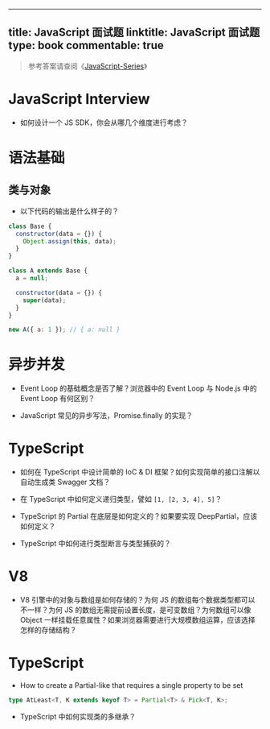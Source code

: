 
---
title: JavaScript 面试题
linktitle: JavaScript 面试题
type: book
commentable: true
---

> 参考答案请查阅《[JavaScript-Series](https://github.com/wx-chevalier/JavaScript-Series?q=)》

# JavaScript Interview

- 如何设计一个 JS SDK，你会从哪几个维度进行考虑？

# 语法基础

## 类与对象

- 以下代码的输出是什么样子的？

```js
class Base {
  constructor(data = {}) {
    Object.assign(this, data);
  }
}

class A extends Base {
  a = null;

  constructor(data = {}) {
    super(data);
  }
}

new A({ a: 1 }); // { a: null }
```

# 异步并发

- Event Loop 的基础概念是否了解？浏览器中的 Event Loop 与 Node.js 中的 Event Loop 有何区别？

- JavaScript 常见的异步写法，Promise.finally 的实现？

# TypeScript

- 如何在 TypeScript 中设计简单的 IoC & DI 框架？如何实现简单的接口注解以自动生成类 Swagger 文档？

- 在 TypeScript 中如何定义递归类型，譬如 `[1, [2, 3, 4], 5]`？

- TypeScript 的 Partial 在底层是如何定义的？如果要实现 DeepPartial，应该如何定义？

- TypeScript 中如何进行类型断言与类型捕获的？

# V8

- V8 引擎中的对象与数组是如何存储的？为何 JS 的数组每个数据类型都可以不一样？为何 JS 的数组无需提前设置长度，是可变数组？为何数组可以像 Object 一样挂载任意属性？如果浏览器需要进行大规模数组运算，应该选择怎样的存储结构？

# TypeScript

- How to create a Partial-like that requires a single property to be set

```ts
type AtLeast<T, K extends keyof T> = Partial<T> & Pick<T, K>;
```

- TypeScript 中如何实现类的多继承？

    